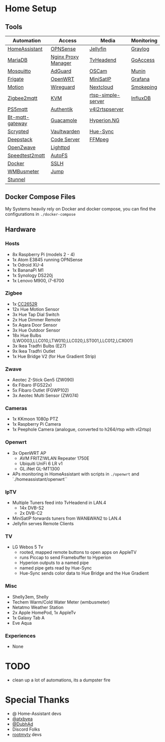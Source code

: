 # Home Setup

## Tools

                    
Automation  | Access | Media | Monitoring
------------- | ------------- | ---------- | ---------
[HomeAssistant](https://www.home-assistant.io/) | [OPNSense](https://opnsense.org/) | [Jellyfin](https://jellyfin.org/) | [Graylog](https://www.graylog.org/)
[MariaDB](https://mariadb.org/) | [Nginx Proxy Manager](https://nginxproxymanager.com/) | [TvHeadend](https://tvheadend.org/) | [GoAccess](https://goaccess.io/)
[Mosquitto](https://mosquitto.org/) | [AdGuard](https://adguard.com/) | [OSCam](https://trac.streamboard.tv/oscam/) |[Munin](https://munin-monitoring.org/) 
[Frigate](https://frigate.video/) |  [OpenWRT](https://openwrt.org/) |  [MiniSatIP](https://github.com/catalinii/minisatip) |  [Grafana](https://grafana.com/)
[Motion](https://motion-project.github.io/) | [Wireguard](https://www.wireguard.com/) | [Nextcloud](https://nextcloud.com/de/) | [Smokeping](https://oss.oetiker.ch/smokeping/)
[Zigbee2mqtt](https://www.zigbee2mqtt.io/) | [KVM](https://www.linux-kvm.org/) | [rtsp-simple-server](https://github.com/aler9/rtsp-simple-server) | [InfluxDB](https://www.influxdata.com/)
[PS5mqtt](https://github.com/FunkeyFlo/ps5-mqtt) | [Authentik](https://goauthentik.io/) | [v4l2rtspserver](https://github.com/mpromonet/v4l2rtspserver) | 
[Bt-mqtt-gateway](https://github.com/zewelor/bt-mqtt-gateway) | [Guacamole](https://guacamole.apache.org/) | [Hyperion.NG](https://github.com/hyperion-project/hyperion.ng) | 
[Scrypted](https://www.scrypted.app/) | [Vaultwarden](https://github.com/dani-garcia/vaultwarden) | [Hue-Sync](https://github.com/jdmg94/Hue-Sync) |  
[Deepstack](https://www.deepstack.cc/) | [Code Server](https://github.com/coder/code-server) | [FFMpeg](https://ffmpeg.org/) | 
[OpenZwave](https://github.com/openzwave/) | [Lighttpd](https://www.lighttpd.net/) |  | 
[Speedtest2mqtt](https://github.com/moafrancky/speedtest2mqtt) | [AutoFS](https://wiki.archlinux.org/title/autofs) |  | 
[Docker](https://www.docker.com/) | [SSLH](https://github.com/yrutschle/sslh) |  | 
[WMBusmeter](https://github.com/weetmuts/wmbusmeters) | [Jump](https://github.com/daledavies/jump)| |
| [Stunnel](https://www.stunnel.org/)||

## Docker Compose Files
My Systems heavily rely on Docker and docker compose,
you can find the configurations in `./docker-compose`


## Hardware

### Hosts
- 8x Raspberry Pi (models 2 - 4)
- 1x Atom E3845 running OPNSense
- 1x Odroid XU-4
- 1x BananaPi M1
- 1x Synology DS220j
- 1x Lenovo M900, i7-6700

### Zigbee
- 1x [CC2652R](https://electrolama.com/projects/zig-a-zig-ah/)
- 12x Hue Motion Sensor
- 3x Hue Tap Dial Switch
- 2x Hue Dimmer Remote
- 5x Aqara Door Sensor
- 3x Hue Outdoor Sensor
- 18x Hue Bulbs (LWO003,LLC010,LTW010,LLC020,LST001,LLC012,LCX001)
- 3x Ikea Tradfri Bulbs (E27)
- 9x Ikea Tradfri Outlet
- 1x Hue Bridge V2 (for Hue Gradient Strip)

### Zwave
- Aeotec Z-Stick Gen5 (ZW090)
- 6x Fibaro (FGS22x)
- 5x Fibaro Outlet (FGWP102)
- 3x Aeotec Multi Sensor (ZW074)

### Cameras
- 1x KKmoon 1080p PTZ
- 1x Raspberry Pi Camera
- 1x Peephole Camera (analogue, converted to h264/rtsp with vl2rtsp)

### Openwrt
- 3x OpenWRT AP
  - AVM FRITZ!WLAN Repeater 1750E
  - Ubiquiti UniFi 6 LR v1
  - GL.iNet GL-MT1300
- APs monitoring in HomeAssistant with scripts in `./openwrt` and `./homeassistant/openwrt``

### IpTV
- Multiple Tuners feed into TvHeadend in LAN.4
  - 14x DVB-S2
  - 2x DVB-C2
- MiniSatIP forwards tuners from WAN&WAN2 to LAN.4
- Jellyfin serves Remote Clients

### TV
- LG Webos 5 Tv
  - rooted, mapped remote buttons to open apps on AppleTV
  - runs Piccap to send Framebuffer to Hyperion
  - Hyperion outputs to a named pipe
  - named pipe gets read by Hue-Sync
  - Hue-Sync sends color data to Hue Bridge and the Hue Gradient

### Misc
- Shelly3em, Shelly
- Techem Warm/Cold Water Meter (wmbusmeter)
- Netatmo Weather Station
- 2x Apple HomePod, 1x AppleTv
- 1x Galaxy Tab A
- Eve Aqua

### Experiences
- None

# TODO
- clean up a lot of automations, its a dumpster fire

# Special Thanks
- @ Home-Assistant devs
- [@atxbyea](https://github.com/atxbyea)
- [@DubhAd](https://github.com/DubhAd)
- Discord Folks
- [rootmytv](https://github.com/RootMyTV/RootMyTV.github.io) devs
